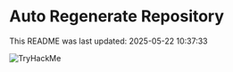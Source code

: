 # Auto Regenerate Repository

This README was last updated: 2025-05-22 10:37:33

 ![TryHackMe](https://tryhackme.com/badge/533634)